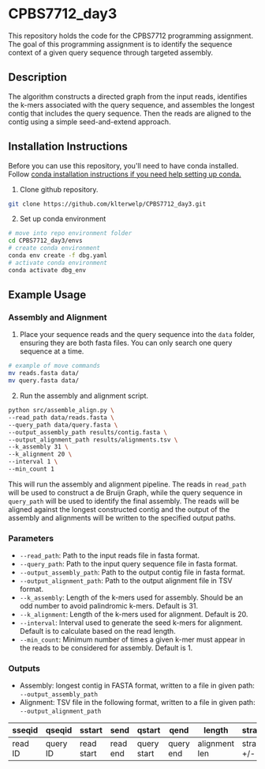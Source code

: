 # CPBS7712_day3

This repository holds the code for the CPBS7712 programming assignment. The goal of this programming assignment is to identify the sequence context of a given query sequence through targeted assembly.

## Description

The algorithm constructs a directed graph from the input reads, identifies the k-mers associated with the query sequence, and assembles the longest contig that includes the query sequence. Then the reads are aligned to the contig using a simple seed-and-extend approach.

## Installation Instructions

Before you can use this repository, you'll need to have conda installed. Follow [conda installation instructions if you need help setting up conda.](https://docs.conda.io/projects/conda/en/latest/user-guide/install/index.html)

1. Clone github repository.

  ```sh
  git clone https://github.com/klterwelp/CPBS7712_day3.git
  ```

2. Set up conda environment

```sh
# move into repo environment folder
cd CPBS7712_day3/envs
# create conda environment
conda env create -f dbg.yaml 
# activate conda environment
conda activate dbg_env
```

## Example Usage

### Assembly and Alignment

1. Place your sequence reads and the query sequence into the `data` folder, ensuring they are both fasta files. You can only search one query sequence at a time.

```sh
# example of move commands
mv reads.fasta data/
mv query.fasta data/
```

2. Run the assembly and alignment script.

```sh
python src/assemble_align.py \
--read_path data/reads.fasta \
--query_path data/query.fasta \
--output_assembly_path results/contig.fasta \
--output_alignment_path results/alignments.tsv \
--k_assembly 31 \
--k_alignment 20 \
--interval 1 \
--min_count 1
```

This will run the assembly and alignment pipeline. The reads in `read_path` will be used to construct a de Bruijn Graph, while the query sequence in `query_path` will be used to identify the final assembly. The reads will be aligned against the longest constructed contig and the output of the assembly and alignments will be written to the specified output paths.

### Parameters

- `--read_path`: Path to the input reads file in fasta format.
- `--query_path`: Path to the input query sequence file in fasta format.
- `--output_assembly_path`: Path to the output contig file in fasta format.
- `--output_alignment_path`: Path to the output alignment file in TSV format.
- `--k_assembly`: Length of the k-mers used for assembly. Should be an odd number to avoid palindromic k-mers. Default is 31.
- `--k_alignment`: Length of the k-mers used for alignment. Default is 20.
- `--interval`: Interval used to generate the seed k-mers for alignment. Default is to calculate based on the read length.
- `--min_count`: Minimum number of times a given k-mer must appear in the reads to be considered for assembly. Default is 1.

### Outputs

- Assembly: longest contig in FASTA format, written to a file in given path: `--output_assembly_path`
- Alignment: TSV file in the following format, written to a file in given path: `--output_alignment_path`
 
| sseqid  | qseqid   | sstart     | send     | qstart      | qend      | length        | strand     |
|---------|----------|------------|----------|-------------|-----------|---------------|------------|
| read ID | query ID | read start | read end | query start | query end | alignment len | strand +/- |

